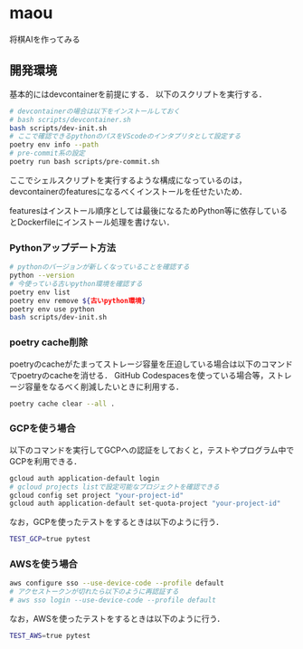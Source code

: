# maou
将棋AIを作ってみる

## 開発環境

基本的にはdevcontainerを前提にする．
以下のスクリプトを実行する．

```bash
# devcontainerの場合は以下をインストールしておく
# bash scripts/devcontainer.sh
bash scripts/dev-init.sh
# ここで確認できるpythonのパスをVScodeのインタプリタとして設定する
poetry env info --path
# pre-commit系の設定
poetry run bash scripts/pre-commit.sh
```

ここでシェルスクリプトを実行するような構成になっているのは，
devcontainerのfeaturesになるべくインストールを任せたいため．

featuresはインストール順序としては最後になるためPython等に依存しているとDockerfileにインストール処理を書けない．

### Pythonアップデート方法

```bash
# pythonのバージョンが新しくなっていることを確認する
python --version
# 今使っている古いpython環境を確認する
poetry env list
poetry env remove ${古いpython環境}
poetry env use python
bash scripts/dev-init.sh
```

### poetry cache削除

poetryのcacheがたまってストレージ容量を圧迫している場合は以下のコマンドでpoetryのcacheを消せる．
GitHub Codespacesを使っている場合等，ストレージ容量をなるべく削減したいときに利用する．

```bash
poetry cache clear --all .
```

### GCPを使う場合

以下のコマンドを実行してGCPへの認証をしておくと，テストやプログラム中でGCPを利用できる．

```bash
gcloud auth application-default login
# gcloud projects listで設定可能なプロジェクトを確認できる
gcloud config set project "your-project-id"
gcloud auth application-default set-quota-project "your-project-id"
```

なお，GCPを使ったテストをするときは以下のように行う．

```bash
TEST_GCP=true pytest
```

### AWSを使う場合

```bash
aws configure sso --use-device-code --profile default
# アクセストークンが切れたら以下のように再認証する
# aws sso login --use-device-code --profile default
```

なお，AWSを使ったテストをするときは以下のように行う．

```bash
TEST_AWS=true pytest
```
